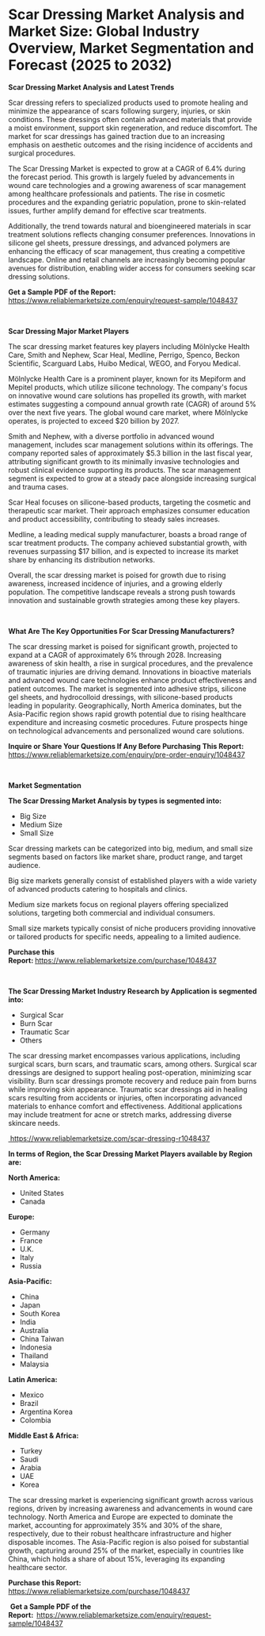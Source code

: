 <p><h1>Scar Dressing Market Analysis and Market Size: Global Industry Overview, Market Segmentation and Forecast (2025 to 2032)</h1></p><p><strong>Scar Dressing Market Analysis and Latest Trends</strong></p>
<p><p>Scar dressing refers to specialized products used to promote healing and minimize the appearance of scars following surgery, injuries, or skin conditions. These dressings often contain advanced materials that provide a moist environment, support skin regeneration, and reduce discomfort. The market for scar dressings has gained traction due to an increasing emphasis on aesthetic outcomes and the rising incidence of accidents and surgical procedures.</p><p>The Scar Dressing Market is expected to grow at a CAGR of 6.4% during the forecast period. This growth is largely fueled by advancements in wound care technologies and a growing awareness of scar management among healthcare professionals and patients. The rise in cosmetic procedures and the expanding geriatric population, prone to skin-related issues, further amplify demand for effective scar treatments. </p><p>Additionally, the trend towards natural and bioengineered materials in scar treatment solutions reflects changing consumer preferences. Innovations in silicone gel sheets, pressure dressings, and advanced polymers are enhancing the efficacy of scar management, thus creating a competitive landscape. Online and retail channels are increasingly becoming popular avenues for distribution, enabling wider access for consumers seeking scar dressing solutions.</p></p>
<p><strong>Get a Sample PDF of the Report:&nbsp;</strong> <a href="https://www.reliablemarketsize.com/enquiry/request-sample/1048437?utm_campaign=3251&utm_medium=2&utm_source=Github&utm_content=ia&utm_term=19042025&utm_id=scar-dressing">https://www.reliablemarketsize.com/enquiry/request-sample/1048437</a></p>
<p>&nbsp;</p>
<p><strong>Scar Dressing Major Market Players</strong></p>
<p><p>The scar dressing market features key players including Mölnlycke Health Care, Smith and Nephew, Scar Heal, Medline, Perrigo, Spenco, Beckon Scientific, Scarguard Labs, Huibo Medical, WEGO, and Foryou Medical. </p><p>Mölnlycke Health Care is a prominent player, known for its Mepiform and Mepitel products, which utilize silicone technology. The company's focus on innovative wound care solutions has propelled its growth, with market estimates suggesting a compound annual growth rate (CAGR) of around 5% over the next five years. The global wound care market, where Mölnlycke operates, is projected to exceed $20 billion by 2027.</p><p>Smith and Nephew, with a diverse portfolio in advanced wound management, includes scar management solutions within its offerings. The company reported sales of approximately $5.3 billion in the last fiscal year, attributing significant growth to its minimally invasive technologies and robust clinical evidence supporting its products. The scar management segment is expected to grow at a steady pace alongside increasing surgical and trauma cases.</p><p>Scar Heal focuses on silicone-based products, targeting the cosmetic and therapeutic scar market. Their approach emphasizes consumer education and product accessibility, contributing to steady sales increases. </p><p>Medline, a leading medical supply manufacturer, boasts a broad range of scar treatment products. The company achieved substantial growth, with revenues surpassing $17 billion, and is expected to increase its market share by enhancing its distribution networks.</p><p>Overall, the scar dressing market is poised for growth due to rising awareness, increased incidence of injuries, and a growing elderly population. The competitive landscape reveals a strong push towards innovation and sustainable growth strategies among these key players.</p></p>
<p>&nbsp;</p>
<p><strong>What Are The Key Opportunities For Scar Dressing Manufacturers?</strong></p>
<p><p>The scar dressing market is poised for significant growth, projected to expand at a CAGR of approximately 6% through 2028. Increasing awareness of skin health, a rise in surgical procedures, and the prevalence of traumatic injuries are driving demand. Innovations in bioactive materials and advanced wound care technologies enhance product effectiveness and patient outcomes. The market is segmented into adhesive strips, silicone gel sheets, and hydrocolloid dressings, with silicone-based products leading in popularity. Geographically, North America dominates, but the Asia-Pacific region shows rapid growth potential due to rising healthcare expenditure and increasing cosmetic procedures. Future prospects hinge on technological advancements and personalized wound care solutions.</p></p>
<p><strong>Inquire or Share Your Questions If Any Before Purchasing This Report:</strong> <a href="https://www.reliablemarketsize.com/enquiry/pre-order-enquiry/1048437?utm_campaign=3251&utm_medium=2&utm_source=Github&utm_content=ia&utm_term=19042025&utm_id=scar-dressing">https://www.reliablemarketsize.com/enquiry/pre-order-enquiry/1048437</a></p>
<p>&nbsp;</p>
<p><strong>Market Segmentation</strong></p>
<p><strong>The Scar Dressing Market Analysis by types is segmented into:</strong></p>
<p><ul><li>Big Size</li><li>Medium Size</li><li>Small Size</li></ul></p>
<p><p>Scar dressing markets can be categorized into big, medium, and small size segments based on factors like market share, product range, and target audience. </p><p>Big size markets generally consist of established players with a wide variety of advanced products catering to hospitals and clinics. </p><p>Medium size markets focus on regional players offering specialized solutions, targeting both commercial and individual consumers. </p><p>Small size markets typically consist of niche producers providing innovative or tailored products for specific needs, appealing to a limited audience.</p></p>
<p><strong>Purchase this Report:&nbsp;</strong><a href="https://www.reliablemarketsize.com/purchase/1048437?utm_campaign=3251&utm_medium=2&utm_source=Github&utm_content=ia&utm_term=19042025&utm_id=scar-dressing">https://www.reliablemarketsize.com/purchase/1048437</a></p>
<p>&nbsp;</p>
<p><strong>The Scar Dressing Market Industry Research by Application is segmented into:</strong></p>
<p><ul><li>Surgical Scar</li><li>Burn Scar</li><li>Traumatic Scar</li><li>Others</li></ul></p>
<p><p>The scar dressing market encompasses various applications, including surgical scars, burn scars, and traumatic scars, among others. Surgical scar dressings are designed to support healing post-operation, minimizing scar visibility. Burn scar dressings promote recovery and reduce pain from burns while improving skin appearance. Traumatic scar dressings aid in healing scars resulting from accidents or injuries, often incorporating advanced materials to enhance comfort and effectiveness. Additional applications may include treatment for acne or stretch marks, addressing diverse skincare needs.</p></p>
<p><a href="https://www.reliablemarketsize.com/scar-dressing-r1048437?utm_campaign=3251&utm_medium=2&utm_source=Github&utm_content=ia&utm_term=19042025&utm_id=scar-dressing">&nbsp;https://www.reliablemarketsize.com/scar-dressing-r1048437</a></p>
<p><strong>In terms of Region, the Scar Dressing Market Players available by Region are:</strong></p>
<p>
    <p> <strong> North America: </strong>
        <ul>
            <li>United States</li>
            <li>Canada</li>
        </ul>
        </p> 
    <p> <strong> Europe: </strong>
        <ul>
            <li>Germany</li>
            <li>France</li>
            <li>U.K.</li>
            <li>Italy</li>
            <li>Russia</li>
        </ul>
        </p> 
    <p> <strong> Asia-Pacific: </strong>
        <ul>
            <li>China</li>
            <li>Japan</li>
            <li>South Korea</li>
            <li>India</li>
            <li>Australia</li>
            <li>China Taiwan</li>
            <li>Indonesia</li>
            <li>Thailand</li>
            <li>Malaysia</li>
        </ul>
        </p> 
    <p> <strong> Latin America: </strong>
        <ul>
            <li>Mexico</li>
            <li>Brazil</li>
            <li>Argentina Korea</li>
            <li>Colombia</li>
        </ul>
        </p> 
    <p> <strong> Middle East & Africa: </strong>
        <ul>
            <li>Turkey</li>
            <li>Saudi</li>
            <li>Arabia</li>
            <li>UAE</li>
            <li>Korea</li>
        </ul>
    </p>
    </p>
<p><p>The scar dressing market is experiencing significant growth across various regions, driven by increasing awareness and advancements in wound care technology. North America and Europe are expected to dominate the market, accounting for approximately 35% and 30% of the share, respectively, due to their robust healthcare infrastructure and higher disposable incomes. The Asia-Pacific region is also poised for substantial growth, capturing around 25% of the market, especially in countries like China, which holds a share of about 15%, leveraging its expanding healthcare sector.</p></p>
<p><strong>Purchase this Report: </strong><a href="https://www.reliablemarketsize.com/purchase/1048437?utm_campaign=3251&utm_medium=2&utm_source=Github&utm_content=ia&utm_term=19042025&utm_id=scar-dressing">https://www.reliablemarketsize.com/purchase/1048437</a></p>
<p>&nbsp;<strong>Get a Sample PDF of the Report:&nbsp;&nbsp;</strong><a href="https://www.reliablemarketsize.com/enquiry/request-sample/1048437?utm_campaign=3251&utm_medium=2&utm_source=Github&utm_content=ia&utm_term=19042025&utm_id=scar-dressing">https://www.reliablemarketsize.com/enquiry/request-sample/1048437</a></p>
<p><strong></strong></p>
<p><p></p><p></p><p></p></p>